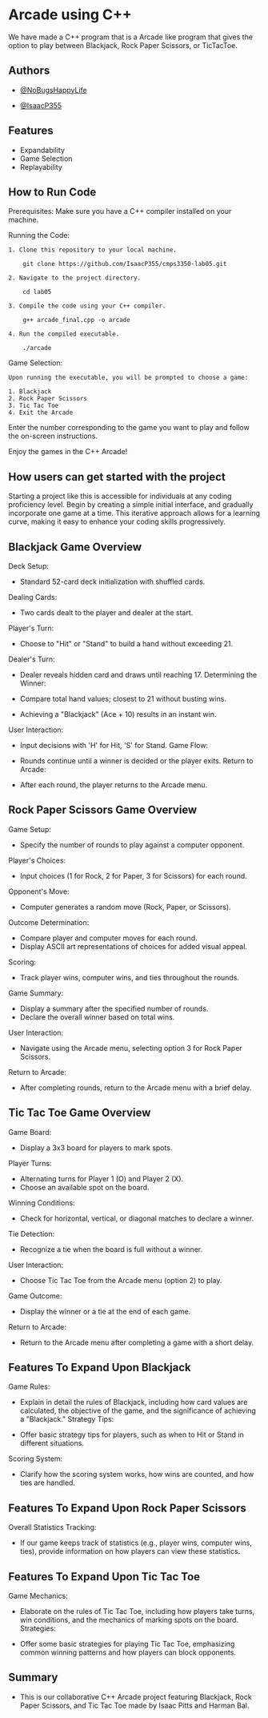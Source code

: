 
# Arcade using C++

We have made a C++ program that is a Arcade like program that gives the option to play between Blackjack, Rock Paper Scissors, or TicTacToe.

## Authors

- [@NoBugsHappyLife](https://github.com/NoBugsHappyLife)


- [@IsaacP355](https://github.com/IsaacP355)
## Features

- Expandability
- Game Selection
- Replayability


## How to Run Code

Prerequisites:
Make sure you have a C++ compiler installed on your machine.

Running the Code:

    1. Clone this repository to your local machine.

        git clone https://github.com/IsaacP355/cmps3350-lab05.git

    2. Navigate to the project directory.

        cd lab05

    3. Compile the code using your C++ compiler.

        g++ arcade_final.cpp -o arcade

    4. Run the compiled executable.

        ./arcade

Game Selection:

    Upon running the executable, you will be prompted to choose a game:

    1. Blackjack
    2. Rock Paper Scissors
    3. Tic Tac Toe
    4. Exit the Arcade

Enter the number corresponding to the game you want to play and follow the on-screen instructions.

Enjoy the games in the C++ Arcade!
## How users can get started with the project

Starting a project like this is accessible for individuals at any coding proficiency level. Begin by creating a simple initial interface, and gradually incorporate one game at a time. This iterative approach allows for a learning curve, making it easy to enhance your coding skills progressively.
## Blackjack Game Overview


Deck Setup:

- Standard 52-card deck initialization with shuffled cards.

Dealing Cards:

- Two cards dealt to the player and dealer at the start.

Player's Turn:

- Choose to "Hit" or "Stand" to build a hand without exceeding 21.

Dealer's Turn:

- Dealer reveals hidden card and draws until reaching 17.
Determining the Winner:

- Compare total hand values; closest to 21 without busting wins.
- Achieving a "Blackjack" (Ace + 10) results in an instant win.

User Interaction:

- Input decisions with 'H' for Hit, 'S' for Stand.
Game Flow:

- Rounds continue until a winner is decided or the player exits.
Return to Arcade:

- After each round, the player returns to the Arcade menu.




## Rock Paper Scissors Game Overview

Game Setup:

- Specify the number of rounds to play against a computer opponent.

Player's Choices:

- Input choices (1 for Rock, 2 for Paper, 3 for Scissors) for each round.

Opponent's Move:

- Computer generates a random move (Rock, Paper, or Scissors).

Outcome Determination:

- Compare player and computer moves for each round.
- Display ASCII art representations of choices for added visual appeal.

Scoring:

- Track player wins, computer wins, and ties throughout the rounds.

Game Summary:

- Display a summary after the specified number of rounds.
- Declare the overall winner based on total wins.

User Interaction:

- Navigate using the Arcade menu, selecting option 3 for Rock Paper Scissors.

Return to Arcade:

- After completing rounds, return to the Arcade menu with a brief delay.

## Tic Tac Toe Game Overview

Game Board:

- Display a 3x3 board for players to mark spots.

Player Turns:

- Alternating turns for Player 1 (O) and Player 2 (X).
- Choose an available spot on the board.

Winning Conditions:

- Check for horizontal, vertical, or diagonal matches to declare a winner.

Tie Detection:

- Recognize a tie when the board is full without a winner.

User Interaction:

- Choose Tic Tac Toe from the Arcade menu (option 2) to play.

Game Outcome:

- Display the winner or a tie at the end of each game.

Return to Arcade:

- Return to the Arcade menu after completing a game with a short delay.
## Features To Expand Upon Blackjack

Game Rules:

- Explain in detail the rules of Blackjack, including how card values are calculated, the objective of the game, and the significance of achieving a "Blackjack."
Strategy Tips:

- Offer basic strategy tips for players, such as when to Hit or Stand in different situations.

Scoring System:

- Clarify how the scoring system works, how wins are counted, and how ties are handled.
##  Features To Expand Upon Rock Paper Scissors

Overall Statistics Tracking:

- If our game keeps track of statistics (e.g., player wins, computer wins, ties), provide information on how players can view these statistics.
## Features To Expand Upon Tic Tac Toe
Game Mechanics:

- Elaborate on the rules of Tic Tac Toe, including how players take turns, win conditions, and the mechanics of marking spots on the board.
Strategies:

- Offer some basic strategies for playing Tic Tac Toe, emphasizing common winning patterns and how players can block opponents.
## Summary
- This is our collaborative C++ Arcade project featuring Blackjack, Rock Paper Scissors, and Tic Tac Toe made by Isaac Pitts and Harman Bal.
